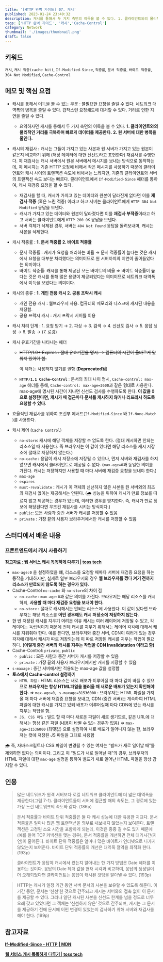 ```yaml
---
title: '[HTTP 완벽 가이드] 07. 캐시'
published: 2023-01-24 23:40:32
description: 캐시를 통해서 두 가지 측면의 이득을 볼 수 있다. 1. 클라이언트와의 물리적인 거리를 극복하여 빠르게 데이터를 제공한다. 2. 원 서버에 대한 병목을 줄인다.
tags: ['HTTP 완벽 가이드', '캐시','Cache-Control']
category: Network
thumbnail: './images/thumbnail.png'
draft: false
---
```


## 키워드

`캐시`, `캐시 적중(cache hit)`, `If-Modified-Since`, `적중률`, `문서 적중률`, `바이트 적중률`, `304 Not Modified`, `Cache-Control`

## 메모 및 핵심 요점

- 캐시를 통해서 이득을 볼 수 있는 부분 : 불필요한 요청을 줄일 수 있다. 네트워크 대역폭의 병목을 줄일 수 있다. 갑작스런 요청쇄도에 대처할 수 있다. 거리로 인한 지연을 줄일 수 있다.
  - 요약하자면 캐시를 통해서 두 가지 측면의 이득을 볼 수 있다. **1. 클라이언트와의 물리적인 거리를 극복하여 빠르게 데이터를 제공한다.** **2. 원 서버에 대한 병목을 줄인다.**
- 캐시의 재검사 : 캐시는 그들이 가지고 있는 사본과 원 서버가 가지고 있는 원본이 같은지 비교하기 위해 (해당 데이터에 대한 신선도라고 표현한다) 재검사를 수행한다. 이 재검사는 캐시 서버에서 원본 서버에서 메시지를 보내는 방식으로 동작하는데, 이 메시지는 기존 HTTP 요청에 비해서 작은 메시지를 사용하기 때문에 클라이언트와 캐시 사이의 트랜잭션 속도에 비해서는 느리지만, 기존의 클라이언트와 서버의 트랜잭션 속도 보다는 빠르다.
  클라이언트에서 `If-Modified-Since` 헤더를 통하여, 캐시 재검증 요청을 할 수 있다.
  - 재검사를 할 때, 캐시가 가지고 있는 데이터와 원본이 달라진게 없다면 이를 **재검사 적중** (혹은 느린 적중) 이라고 하고 서버는 클라이언트에게 `HTTP 304 Not Modified` 응답을 보낸다.
  - 캐시가 가지고 있는 데이터와 원본이 달라졌다면 이를 **재검사 부적중**이라고 하고 서버는 클라이언트에게 `HTTP 200 OK` 응답을 보낸다.
  - 서버 객체가 삭제된 경우, 서버는 `404 Not Found` 응답을 돌려보내며, 캐시는 사본을 삭제한다.
- 캐시 적중률 : **1. 문서 적중률 2. 바이트 적중률**
  - 문서 적중률 : 캐시가 요청을 처리하는 비율 ⇒ 문서 적중률이 높다는 것은 캐시에서 요청을 대부분 처리했다는 의미이므로 원 서버까지의 지연이 줄어들었다는 의미이다.
  - 바이트 적중률: 캐시를 통해 제공된 모든 바이트의 비율 ⇒ 바이트 적중률이 높다는 것은 캐시를 통해 많은 용량이 제공되었다는 의미이므로 네트워크 대역폭에서 이득을 보았다는 의미이다.
- 캐시의 종류 : **1. 개인 전용 캐시 2. 공용 프락시 캐시**
  - 개인 전용 캐시 : 웹브라우저 사용. 컴퓨터의 메모리와 디스크에 캐시된 내용을 저장함.
  - 공용 프락시 캐시 : 캐시 프락시 서버를 이용
- 캐시 처리 단계 : 1. 요청 받기 → 2. 파싱 → 3. 검색 → 4. 신선도 검사 → 5. 응답 생성 → 6. 발송 → (7. 로깅)
- 캐시 유효기간을 나타내는 헤더

  - ~~HTTP/1.0+ Expires : 절대 유효기간을 명시. → 컴퓨터의 시간이 올바르게 맞춰져 있어야 함.~~

    이 헤더는 사용하지 않기를 권함 (**Deprecated됨**)

  - **`HTTP/1.1 Cache-Control`** : 문서의 최대 나이 명시, `Cache-control: max-age` 헤더를 통해, `Cache-control: max-age=3600`과 같은 형태로 사용한다. max-age에 명시된 시간이 지나면 신선도 검사를 수행하도록 한다. **이 값을 0으로 설정한다면, 캐시가 매 접근마다 문서를 캐시하지 않거나 리프레시 하도록 요청할 수 있다.**

- 효율적인 재검사를 위하여 조건부 메서드(`If-Modified-Since` 와 `If-None-Match` )를 사용한다.
- 캐시 제어 (`Cache Control`)

  - `no-store`: 캐시에 해당 객체를 저장할 수 없도록 한다. (절대 캐시하면 안되는 리소스일 때 사용한다. 즉 브라우저는 이 값이 있다면 해당 리소스를 캐시 저장소에 절대로 저장하지 않는다.)
  - `no-cache` : 응답이 캐시 저장소에 저장될 수 있으나, 먼저 서버와 재검사를 하지 않으면 캐시에서 클라이언트로 제공될 수 없다. (`max-age=0`과 동일한 의미를 가진다. 캐시는 저장하지만 사용할 때 마다 서버에 재검증 요청을 보내야 한다.)
  - `max-age`
  - `expires`
  - `must-revalidate` : 캐시가 이 객체의 신선하지 않은 사본을 원 서버와의 최초의 재검사 없이는 재공해서는 안된다. (🌧️ 성능을 위하여 캐시가 만료 정보를 따르지 않고 제공하는 경우가 있는데, 이러한 경우를 방지한다. 즉, 캐시가 만료 정보에 해당된다면 무조건 재검사를 시키는 방식이다.)
  - `public`: 모든 사람과 중간 서버가 캐시를 저장할 수 있음
  - `private` : 가장 끝의 사용자 브라우저에서만 캐시를 저장할 수 있음

## 스터디에서 배운 내용

### 프론트엔드에서 캐시 사용하기

**[참고자료 : 웹 서비스 캐시 똑똑하게 다루기 | toss tech](https://toss.tech/article/smart-web-service-cache)**

- `max-age:0` 을 설정하였을 떄, 리소스를 요청할 때마다 서버에 재검증 요청을 하는 동작을 기대하지만, 실제로 일부 브라우저의 경우 **웹 브라우저를 껐다 켜기 전까지 리소스가 만료되지 않도록 하는 경우가 있다.**
- Cache-Control `no-cache` 와 `no-store`의 차이 점
  - `no-cache` : `max-age:0`과 같은 의미를 가진다. 브라우저는 해당 리소스를 캐시하되, **사용할 때 마다 재검증 요청을 보내야 한다.**
  - `no-store` : 절대로 캐시해서는 안되는 리소스에 사용한다. 이 값이 있다면 브라우저는 해당 리소스를 **어떤 경우에도 캐시 저장소에 저장하지 않는다.**
- 한 번 저장된 캐시를 지우기 어려운 이유
  캐시는 여러 레이어에 저장될 수 있고, 각 레이어는 독립적이기 때문에 전체 캐시를 지우기 위해서는 레이어 각각에 대해서 캐시를 지워줘야 한다. 예를 든다면, 브라우저와 중간 서버, CDN이 여러개 있는 경우 각각에 대해서 캐시가 따로 저장되는데 이 따로 저장된 캐시를 지우는 작업이 필요하다. **(이렇게 중간 서버의 캐시를 지우는 작업을 CDN Invalidatation 이라고 함)**
- Cache-Control: `private`, `public`
  - `public` : 모든 사람과 중간 서버가 캐시를 저장할 수 있음
  - `private` : 가장 끝의 사용자 브라우저에서만 캐시를 저장할 수 있음
- `s-maxage` : 중간 서버에서만 적용되는 max-age 값을 설정함
- **토스에서 Cache-control 설정하기**
  - `HTML 파일` : HTML 리소스는 새로 배포가 이루어질 때 마다 값이 바뀔 수 있으므로 **브라우저는 항상 HTML파일을 불러올 때 새로운 배포가 있는지 확인해야 한다.**
    ⇒ `max-age=0, s-maxage=31536000` : 브라우저는 HTML 파일을 가져올 때 마다 서버에 재검증 요청을 보내고, CDN (중간 서버)는 계속하여 HTML 파일에 대한 캐시를 가지고 있되 배포가 이루어질때 마다 CDN에 있는 캐시를 지우는 작업을 함.
  - `JS, CSS 파일` : 빌드 할 때 마다 새로운 파일이 새로 생기므로, 같은 URL에 대해서는 항상 같은 파일 (내용이 바뀔 수 있는 경우가 없음)
    ⇒ `max-age=31536000` (최댓값) 으로 설정하여 새로 배포가 일어나지 않는 한, 브라우저는 캣에 저장된 JS 파일을 그대로 사용함

🌧️ 즉, 자바스크립트나 CSS 파일이 변경될 수 있는 여지는 “빌드가 새로 일어날 때”를 제외하면 없다는 의미이다. 그리고 이 “빌드가 새로 일어날 때”의 경우, 브라우저의 HTML 파일에 대한 `max-age` 설정을 통하여 빌드가 새로 일어난 HTML 파일을 항상 감지할 수 있다.

## 인용

> 많은 네트워크가 원격 서버보다 로컬 네트워크 클라이언트에 더 넓은 대역폭을 제공한다(그림 7-1). 클라이언트들이 서버에 접근할 때의 속도는, 그 경로에 있는 가장 느린 네트워크의 속도와 같다. (186p)

> 문서 적중률과 바이트 단위 적중률은 둘 다 캐시 성능에 대한 유용한 지표다. 문서 적중률은 얼마나 많은 웹 트랜잭션을 외부로 내보내지 않았는지 보여준다. 트랜잭션은 고정된 소요 시간을 포함하게 되는데, 이것은 종종 길 수도 있기 때문에(예를 들어 TCP 커넥션을 맺는 경우), 문서 적중률을 개선하면 전체 대기시간(지연)이 줄어든다. 바이트 단위 적중률은 얼마나 많은 바이트가 인터넷으로 나가지 않았는지 보여준다. 바이트 단위 적중률의 개선은 대역폭 절약을 최적화 한다. (193p)

> 클라이언트가 응답이 캐시에서 왔는지 알아내는 한 가지 방법은 Date 헤더를 이용하는 것이다. 응답의 Date 헤더 값을 현재 시각과 비교하여, 응답의 생성일이 더 오래되었다면 클라이언트는 응답이 캐시된 것임을 알아낼 수 있다. (193p)

> HTTP는 캐시가 일정 기간 동안 서버 문서의 사본을 보유할 수 있도록 해준다. 이 기간 동안, 문서는 ‘신선’한 것으로 간주되고 캐시는 서버와의 접촉 없이 이 문서를 제공할 수 있다. 그러나 일단 캐시된 사본을 신선도 한계를 넘을 정도로 너무 오래 갖고 있었다면 그 객체는 ‘신선하지 않은’ 것으로 간주되며, 캐시는 그 문서를 제공하기 전에 문서에 어떤 변경이 있었는지 검사하기 위해 서버와 재검사를 해야 한다. (199p)

## 참고자료

**[If-Modified-Since - HTTP | MDN](https://www.notion.so/07-f48b0105e0f64dfca26445157c93a096)**

**[웹 서비스 캐시 똑똑하게 다루기 | toss tech](https://toss.tech/article/smart-web-service-cache)**
